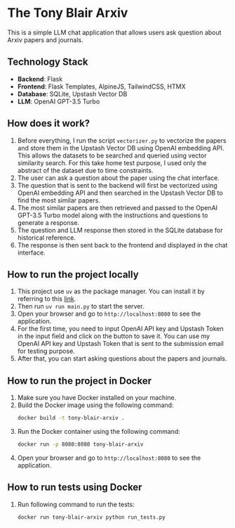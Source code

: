 # The Tony Blair Arxiv

This is a simple LLM chat application that allows users ask question about Arxiv papers and journals. 

## Technology Stack
- **Backend**: Flask
- **Frontend**: Flask Templates, AlpineJS, TailwindCSS, HTMX
- **Database**: SQLite, Upstash Vector DB
- **LLM**: OpenAI GPT-3.5 Turbo

## How does it work?
1. Before everything, I run the script `vectorizer.py` to vectorize the papers and store them in the Upstash Vector DB using OpenAI embedding API. This allows the datasets to be searched and queried using vector similarity search. For this take home test purpose, I used only the abstract of the dataset  due to time constraints.
2. The user can ask a question about the paper using the chat interface.
3. The question that is sent to the backend will first be vectorized using OpenAI embedding API and then searched in the Upstash Vector DB to find the most similar papers.
4. The most similar papers are then retrieved and passed to the OpenAI GPT-3.5 Turbo model along with the instructions and questions to generate a response.
5. The question and LLM response then stored in the SQLite database for historical reference.
6. The response is then sent back to the frontend and displayed in the chat interface.

## How to run the project locally
1. This project use `uv` as the package manager. You can install it by referring to this [link](https://docs.astral.sh/uv/guides/install-python).
2. Then run `uv run main.py` to start the server.
3. Open your browser and go to `http://localhost:8080` to see the application.
4. For the first time, you need to input OpenAI API key and Upstash Token in the input field and click on the button to save it. You can use my OpenAI API key and Upstash Token that is sent to the submission email for testing purpose.
5. After that, you can start asking questions about the papers and journals.

## How to run the project in Docker
1. Make sure you have Docker installed on your machine.
2. Build the Docker image using the following command:
   ```bash
   docker build -t tony-blair-arxiv .
   ```
3. Run the Docker container using the following command:
   ```bash
   docker run -p 8080:8080 tony-blair-arxiv
   ```
4. Open your browser and go to `http://localhost:8080` to see the application.

## How to run tests using Docker
1. Run following command to run the tests:
   ```bash
   docker run tony-blair-arxiv python run_tests.py
   ```